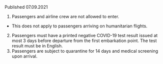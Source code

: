 Published 07.09.2021
1. Passengers and airline crew are not allowed to enter.
- This does not apply to passengers arriving on humanitarian flights.
2. Passengers must have a printed negative COVID-19 test result issued at most 3 days before departure from the first embarkation point. The test result must be in English.
3. Passengers are subject to quarantine for 14 days and medical screening upon arrival.